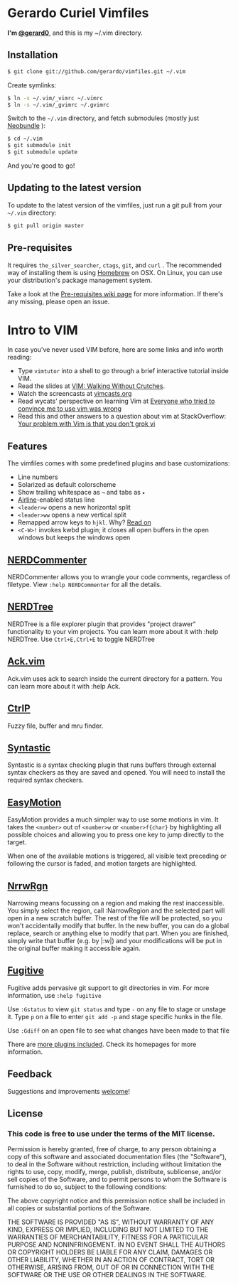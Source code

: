 # Gerardo Curiel Vimfiles

**I'm [@gerard0]**, and this is my ~/.vim directory.

[@gerard0]: http://twitter.com/gerard0

## Installation

```bash
$ git clone git://github.com/gerardo/vimfiles.git ~/.vim
```

Create symlinks:

```bash
$ ln -s ~/.vim/_vimrc ~/.vimrc
$ ln -s ~/.vim/_gvimrc ~/.gvimrc
```

Switch to the `~/.vim` directory, and fetch submodules (mostly just [Neobundle] ):

[Neobundle]: https://github.com/Shougo/neobundle.vim

```bash
$ cd ~/.vim
$ git submodule init
$ git submodule update
```

And you're good to go!

## Updating to the latest version

To update to the latest version of the vimfiles, just run a git pull from
your `~/.vim` directory:

```bash
$ git pull origin master
```

## Pre-requisites

It requires `the_silver_searcher`, `ctags`, `git`, and `curl` .
The recommended way of installing them is using
[Homebrew](http://mxcl.github.com/homebrew/) on OSX. On Linux,
you can use your distribution's package management system.

Take a look at the [Pre-requisites wiki
page](https://github.com/gerardo/vimfiles/wiki/Pre-requisites) for more
information. If there's any missing, please open an issue.

# Intro to VIM

In case you've never used VIM before, here are some links and info worth
reading:

* Type `vimtutor` into a shell to go through a brief interactive
  tutorial inside VIM.
* Read the slides at [VIM: Walking Without Crutches](http://walking-without-crutches.heroku.com/#1).
* Watch the screencasts at [vimcasts.org](http://vimcasts.org/)
* Read wycats' perspective on learning Vim at
  [Everyone who tried to convince me to use vim was wrong](http://yehudakatz.com/2010/07/29/everyone-who-tried-to-convince-me-to-use-vim-was-wrong/)
* Read this and other answers to a question about vim at StackOverflow:
  [Your problem with Vim is that you don't grok vi](http://stackoverflow.com/questions/1218390/what-is-your-most-productive-shortcut-with-vim/1220118#1220118)


## Features

The vimfiles comes with some predefined plugins and  base customizations:

* Line numbers
* Solarized as default colorscheme
* Show trailing whitespace as `¬` and tabs as `▸`
* [Airline]-enabled status line
* `<leader>w` opens a new horizontal split
* `<leader>ww` opens a new vertical split
* Remapped arrow keys to `hjkl`. Why? [Read on](http://www.catonmat.net/blog/why-vim-uses-hjkl-as-arrow-keys/)
* `<C-W>!` invokes kwbd plugin; it closes all open buffers in the open
  windows but keeps the windows open

[Airline]: https://github.com/bling/vim-airline

## [NERDCommenter](http://github.com/scrooloose/nerdcommenter)

NERDCommenter allows you to wrangle your code comments, regardless of
filetype. View `:help NERDCommenter` for all the details.

## [NERDTree](https://github.com/scrooloose/nerdtree)

NERDTree is a file explorer plugin that provides "project drawer"
functionality to your vim projects.  You can learn more about it with
:help NERDTree. Use `Ctrl+E,Ctrl+E` to toggle NERDTree

## [Ack.vim](http://github.com/mileszs/ack.vim)

Ack.vim uses ack to search inside the current directory for a pattern.
You can learn more about it with :help Ack.

## [CtrlP](https://github.com/ctrlpvim/ctrlp.vim)

Fuzzy file, buffer and mru finder.

## [Syntastic](https://github.com/scrooloose/syntastic/)

Syntastic is a syntax checking plugin that runs buffers through external syntax
checkers as they are saved and opened. You will need to install the required
syntax checkers.

## [EasyMotion](https://github.com/Lokaltog/vim-easymotion)

EasyMotion provides a much simpler way to use some motions in vim. It
takes the `<number>` out of `<number>w` or `<number>f{char}` by highlighting
all possible choices and allowing you to press one key to jump directly
to the target.

When one of the available motions is triggered, all visible text
preceding or following the cursor is faded, and motion targets are
highlighted.

## [NrrwRgn](https://github.com/chrisbra/NrrwRgn)

Narrowing means focussing on a region and making the rest inaccessible.
You simply select the region, call :NarrowRegion and the selected part
will open in a new scratch buffer. The rest of the file will be
protected, so you won't accidentally modify that buffer. In the new
buffer, you can do a global replace, search or anything else to modify
that part. When you are finished, simply write that buffer (e.g. by
|:w|) and your modifications will be put in the original buffer making
it accessible again.

## [Fugitive](http://github.com/tpope/vim-fugitive)

Fugitive adds pervasive git support to git directories in vim. For more
information, use `:help fugitive`

Use `:Gstatus` to view `git status` and type `-` on any file to stage or
unstage it. Type `p` on a file to enter `git add -p` and stage specific
hunks in the file.

Use `:Gdiff` on an open file to see what changes have been made to that
file


There are [more plugins included](https://github.com/gerardo/vimfiles/tree/master/_vimrc).
Check its homepages for more information.

## Feedback

Suggestions and improvements [welcome](https://github.com/gerardo/vimfiles/issues)!

## License

### This code is free to use under the terms of the MIT license.

Permission is hereby granted, free of charge, to any person obtaining
a copy of this software and associated documentation files (the
"Software"), to deal in the Software without restriction, including
without limitation the rights to use, copy, modify, merge, publish,
distribute, sublicense, and/or sell copies of the Software, and to
permit persons to whom the Software is furnished to do so, subject to
the following conditions:

The above copyright notice and this permission notice shall be included
in all copies or substantial portions of the Software.

THE SOFTWARE IS PROVIDED "AS IS", WITHOUT WARRANTY OF ANY KIND,
EXPRESS OR IMPLIED, INCLUDING BUT NOT LIMITED TO THE WARRANTIES OF
MERCHANTABILITY, FITNESS FOR A PARTICULAR PURPOSE AND NONINFRINGEMENT.
IN NO EVENT SHALL THE AUTHORS OR COPYRIGHT HOLDERS BE LIABLE FOR ANY
CLAIM, DAMAGES OR OTHER LIABILITY, WHETHER IN AN ACTION OF CONTRACT,
TORT OR OTHERWISE, ARISING FROM, OUT OF OR IN CONNECTION WITH THE
SOFTWARE OR THE USE OR OTHER DEALINGS IN THE SOFTWARE.
